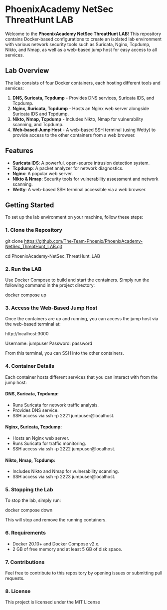 # PhoenixAcademy NetSec ThreatHunt LAB

Welcome to the **PhoenixAcademy NetSec ThreatHunt LAB**! This repository contains Docker-based configurations to create an isolated lab environment with various network security tools such as Suricata, Nginx, Tcpdump, Nikto, and Nmap, as well as a web-based jump host for easy access to all services.

## Lab Overview

The lab consists of four Docker containers, each hosting different tools and services:

1. **DNS, Suricata, Tcpdump** - Provides DNS services, Suricata IDS, and Tcpdump.
2. **Nginx, Suricata, Tcpdump** - Hosts an Nginx web server alongside Suricata IDS and Tcpdump.
3. **Nikto, Nmap, Tcpdump** - Includes Nikto, Nmap for vulnerability scanning, and Tcpdump.
4. **Web-based Jump Host** - A web-based SSH terminal (using Wetty) to provide access to the other containers from a web browser.

## Features

- **Suricata IDS**: A powerful, open-source intrusion detection system.
- **Tcpdump**: A packet analyzer for network diagnostics.
- **Nginx**: A popular web server.
- **Nikto & Nmap**: Security tools for vulnerability assessment and network scanning.
- **Wetty**: A web-based SSH terminal accessible via a web browser.

## Getting Started

To set up the lab environment on your machine, follow these steps:

### 1. Clone the Repository

git clone https://github.com/The-Team-Phoenix/PhoenixAcademy-NetSec_ThreatHunt_LAB.git

cd PhoenixAcademy-NetSec_ThreatHunt_LAB

### 2. Run the LAB

Use Docker Compose to build and start the containers. Simply run the following command in the project directory:

docker compose up

### 3. Access the Web-Based Jump Host
Once the containers are up and running, you can access the jump host via the web-based terminal at:

http://localhost:3000

Username: jumpuser
Password: password

From this terminal, you can SSH into the other containers.

### 4. Container Details

Each container hosts different services that you can interact with from the jump host:

#### DNS, Suricata, Tcpdump:

- Runs Suricata for network traffic analysis.
- Provides DNS service.
- SSH access via ssh -p 2221 jumpuser@localhost.

#### Nginx, Suricata, Tcpdump:

- Hosts an Nginx web server.
- Runs Suricata for traffic monitoring.
- SSH access via ssh -p 2222 jumpuser@localhost.

#### Nikto, Nmap, Tcpdump:

- Includes Nikto and Nmap for vulnerability scanning.
- SSH access via ssh -p 2223 jumpuser@localhost.

### 5. Stopping the Lab

To stop the lab, simply run:

docker compose down

This will stop and remove the running containers.


### 6. Requirements

- Docker 20.10+ and Docker Compose v2.x.
- 2 GB of free memory and at least 5 GB of disk space.

### 7. Contributions
Feel free to contribute to this repository by opening issues or submitting pull requests.

### 8. License
This project is licensed under the MIT License
